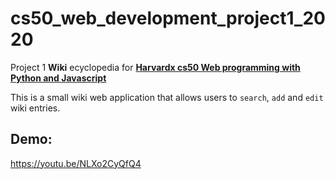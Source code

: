 # cs50_web_development_project1_2020
Project 1 **Wiki** ecyclopedia for [**Harvardx cs50 Web programming with Python and Javascript**](https://www.edx.org/course/cs50s-web-programming-with-python-and-javascript)

This is a small wiki web application that allows users to `search`, `add` and `edit` wiki entries.

## Demo: ##

https://youtu.be/NLXo2CyQfQ4
